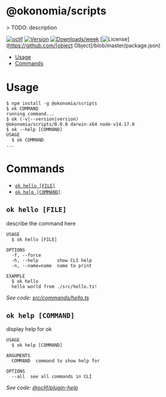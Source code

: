 @okonomia/scripts
=================

&gt; TODO: description

[![oclif](https://img.shields.io/badge/cli-oclif-brightgreen.svg)](https://oclif.io)
[![Version](https://img.shields.io/npm/v/@okonomia/scripts.svg)](https://npmjs.org/package/@okonomia/scripts)
[![Downloads/week](https://img.shields.io/npm/dw/@okonomia/scripts.svg)](https://npmjs.org/package/@okonomia/scripts)
[![License](https://img.shields.io/npm/l/@okonomia/scripts.svg)](https://github.com/[object Object]/blob/master/package.json)

<!-- toc -->
* [Usage](#usage)
* [Commands](#commands)
<!-- tocstop -->
# Usage
<!-- usage -->
```sh-session
$ npm install -g @okonomia/scripts
$ ok COMMAND
running command...
$ ok (-v|--version|version)
@okonomia/scripts/0.0.0 darwin-x64 node-v14.17.0
$ ok --help [COMMAND]
USAGE
  $ ok COMMAND
...
```
<!-- usagestop -->
# Commands
<!-- commands -->
* [`ok hello [FILE]`](#ok-hello-file)
* [`ok help [COMMAND]`](#ok-help-command)

## `ok hello [FILE]`

describe the command here

```
USAGE
  $ ok hello [FILE]

OPTIONS
  -f, --force
  -h, --help       show CLI help
  -n, --name=name  name to print

EXAMPLE
  $ ok hello
  hello world from ./src/hello.ts!
```

_See code: [src/commands/hello.ts](https://github.com/valtyr/okonomia/blob/v0.0.0/src/commands/hello.ts)_

## `ok help [COMMAND]`

display help for ok

```
USAGE
  $ ok help [COMMAND]

ARGUMENTS
  COMMAND  command to show help for

OPTIONS
  --all  see all commands in CLI
```

_See code: [@oclif/plugin-help](https://github.com/oclif/plugin-help/blob/v3.2.3/src/commands/help.ts)_
<!-- commandsstop -->
